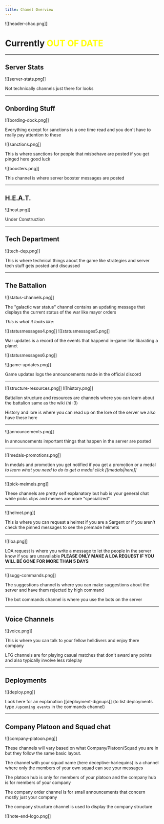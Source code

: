 ```yaml
---
title: Chanel Overview
---
```

![[header-chao.png]]
# Currently <span style="color:rgb(255, 255, 0)">OUT OF DATE</span>

***
## Server Stats

![[server-stats.png]]

Not technically channels just there for looks
***
## Onbording Stuff

![[bording-dock.png]]

Everything except for sanctions is a one time read and you don't have to really pay attention to these 

![[sanctions.png]]

This is where sanctions for people that misbehave are posted if you get pinged here good luck

![[boosters.png]]

This channel is where server booster messages are posted

***

## H.E.A.T.

![[heat.png]]

Under Construction

***

## Tech Department

![[tech-dep.png]]

This is where technical things about the game like strategies and server tech stuff gets posted and discussed 

***
## The Battalion

![[status-channels.png]]

The "galactic war status" channel contains an updating message that displays the current status of the war like mayor orders

*This is what it looks like:*

![[statusmessages4.png]]
![[statusmessages5.png]]

War updates is a record of the events that happend in-game like libarating a planet

![[statusmessages6.png]]

![[game-updates.png]]

Game updates logs the announcements made in the official discord

***

![[structure-resources.png]]
![[history.png]]

Battalion structure and resources are channels where you can learn about the battalion same as the wiki (hi :3)

History and lore is where you can read up on the lore of the server we also have these here

***

![[announcements.png]]

In announcements important things that happen in the server are posted

***

![[medals-promotions.png]]

In medals and promotion you get notified if you get a promotion or a medal 
*to learn what you need to do to get a medal click [[medals|here]]*

***

![[pick-meimeis.png]]

These channels are pretty self explanatory but hub is your general chat while picks clips and memes are more "specialized"

***

![[helmet.png]]

This is where you can request a helmet if you are a Sargent or if you aren't check the pinned messages to see the premade helmets

***

![[loa.png]]

LOA request is where you write a message to let the people in the server know if you are unavailable **PLEASE ONLY MAKE A LOA REQUEST IF YOU WILL BE GONE FOR MORE THAN 5 DAYS**

***

![[sugg-commands.png]]

The suggestions channel is where you can make suggestions about the server and have them rejected by high command

The bot commands channel is where you use the bots on the server

***

## Voice Channels

![[voice.png]]

This is where you can talk to your fellow helldivers and enjoy there company

LFG channels are for playing casual matches that don't award any points and also typically involve less roleplay

***
## Deployments

![[deploy.png]]

Look here for an explanation [[deployment-dignups]]
(to list deployments type `/upcoming events` in the commands channel)

***

## Company Platoon and Squad chat

![[company-platoon.png]]

These channels will vary based on what Company/Platoon/Squad you are in but they follow the same basic layout. 

The channel with your squad name (here deceptive-harlequins) is a channel where only the members of your own squad can see your messages

The platoon hub is only for members of your platoon and the company hub is for members of your company

The company order channel is for small announcements that concern mostly just your company

The company structure channel is used to display the company structure

![[note-end-logo.png]]